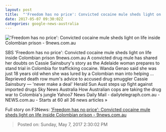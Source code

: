 ```yaml
---
layout: post
title:  "'Freedom has no price': Convicted cocaine mule sheds light on life inside Colombian prison - 9news.com.au"
date: 2017-05-07 09:30:02Z
categories: google-news-australia
---
```


!['Freedom has no price': Convicted cocaine mule sheds light on life inside Colombian prison - 9news.com.au](http://9network-vod-progressive.akamaized.net/media2/664969388001/2017/05/664969388001_5425012580001_5425011905001-vs.jpg)

SBS 'Freedom has no price': Convicted cocaine mule sheds light on life inside Colombian prison 9news.com.au A convicted drug mule has shared her doubts on Cassie Sainsbury's story as the Adelaide woman prepares to stand trial in Colombia for trafficking cocaine. Wanda Genao said she was just 18 years old when she was lured by a Colombian man into helping ... Reprieved death row mum's advice to accused drug smuggler Cassie Sainsbury — 'never make a deal' Herald Sun Aust steps up fight against imported drugs Sky News Australia How Australian cops are taking the drug war to Colombia's jungle Yahoo7 News Daily Mail - dailytelegraph.com.au - NEWS.com.au - Starts at 60 all 36 news articles »


Full story on F3News: ['Freedom has no price': Convicted cocaine mule sheds light on life inside Colombian prison - 9news.com.au](http://www.f3nws.com/n/GNfDdH)

> Posted on: Sunday, May 7, 2017 2:30:02 PM
